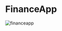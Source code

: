 # FinanceApp

![financeapp](https://github.com/KetsonKersen/FianceApp/assets/127996989/477df48a-9bb3-403e-9b38-5e1fedcb2403)

